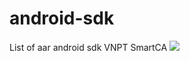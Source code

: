# android-sdk
List of aar android sdk VNPT SmartCA
[![](https://jitpack.io/v/VNPTSmartCA/android-sdk.svg)](https://jitpack.io/#VNPTSmartCA/android-sdk)
